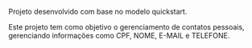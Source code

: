 Projeto desenvolvido com base no modelo quickstart.

Este projeto tem como objetivo o gerenciamento de contatos pessoais, gerenciando informações como CPF, NOME, E-MAIL e TELEFONE. 
